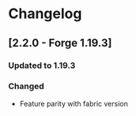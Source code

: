 # Changelog

## [2.2.0 - Forge 1.19.3]

### Updated to 1.19.3

### Changed
- Feature parity with fabric version

